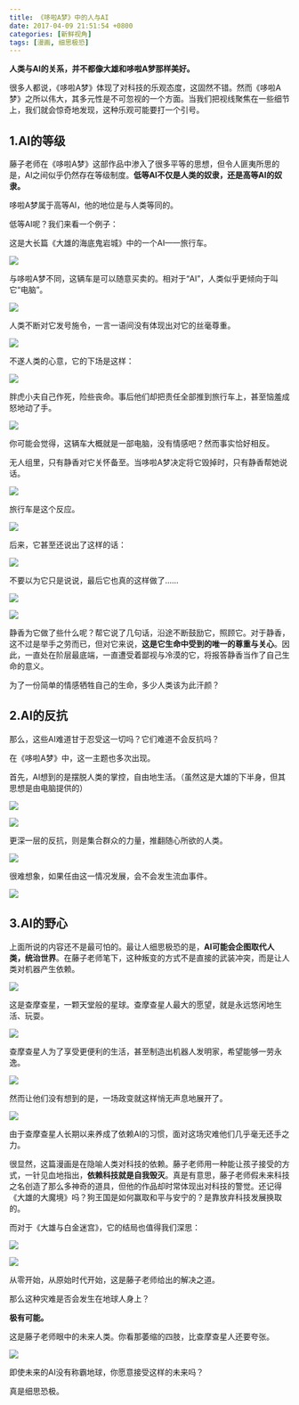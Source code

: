 ```yaml
---
title: 《哆啦A梦》中的人与AI
date: 2017-04-09 21:51:54 +0800
categories: [新鲜视角]
tags: [漫画, 细思极恐]
---
```



**人类与AI的关系，并不都像大雄和哆啦A梦那样美好。**

很多人都说，《哆啦A梦》体现了对科技的乐观态度，这固然不错。然而《哆啦A梦》之所以伟大，其多元性是不可忽视的一个方面。当我们把视线聚焦在一些细节上，我们就会惊奇地发现，这种乐观可能要打一个引号。

## 1.AI的等级

藤子老师在《哆啦A梦》这部作品中渗入了很多平等的思想，但令人匪夷所思的是，AI之间似乎仍然存在等级制度。**低等AI不仅是人类的奴隶，还是高等AI的奴隶。**

哆啦A梦属于高等AI，他的地位是与人类等同的。

低等AI呢？我们来看一个例子：

这是大长篇《大雄的海底鬼岩城》中的一个AI——旅行车。

![](https://pic3.zhimg.com/80/v2-421af7962e4dc78e6737fffa1564b9f9_1440w.png?source=c8b7c179)

与哆啦A梦不同，这辆车是可以随意买卖的。相对于“AI”，人类似乎更倾向于叫它“电脑”。

![](https://picx.zhimg.com/80/v2-a8c5019655c8c745a783783538919332_1440w.png?source=c8b7c179)

人类不断对它发号施令，一言一语间没有体现出对它的丝毫尊重。

![](https://pic3.zhimg.com/80/v2-29dbba494992293a3239f3a0faf7b3bc_1440w.png?source=c8b7c179)

不遂人类的心意，它的下场是这样：

![](https://pic3.zhimg.com/80/v2-88968e972c90f0ab0bb74351b128182e_1440w.png?source=c8b7c179)

胖虎小夫自己作死，险些丧命。事后他们却把责任全部推到旅行车上，甚至恼羞成怒地动了手。

![](https://pic1.zhimg.com/80/v2-e9aee8c33883ea03e29760e0c363f1a9_1440w.png?source=c8b7c179)

你可能会觉得，这辆车大概就是一部电脑，没有情感吧？然而事实恰好相反。

无人组里，只有静香对它关怀备至。当哆啦A梦决定将它毁掉时，只有静香帮她说话。

![](https://pic3.zhimg.com/80/v2-ed28abb670062b3e16652f4dd911252f_1440w.png?source=c8b7c179)

旅行车是这个反应。

![](https://pic2.zhimg.com/80/v2-19634c04aa0a3ef064339ef1af38d9d8_1440w.png?source=c8b7c179)

后来，它甚至还说出了这样的话：

![](https://pic1.zhimg.com/80/v2-de78e0dcb9b30fc832c6eeee9e8358dd_1440w.png?source=c8b7c179)

不要以为它只是说说，最后它也真的这样做了……

![](https://pic3.zhimg.com/80/v2-7c2937808056954ded651817ad800811_1440w.png?source=c8b7c179)

  

![](https://pic2.zhimg.com/80/v2-a66481d3d0be078b54522eeb9cdc0293_1440w.png?source=c8b7c179)

静香为它做了些什么呢？帮它说了几句话，沿途不断鼓励它，照顾它。对于静香，这不过是举手之劳而已，但对它来说，**这是它生命中受到的唯一的尊重与关心**。因此，一直处在阶层最底端，一直遭受着鄙视与冷漠的它，将报答静香当作了自己生命的意义。

为了一份简单的情感牺牲自己的生命，多少人类该为此汗颜？

## 2.AI的反抗

那么，这些AI难道甘于忍受这一切吗？它们难道不会反抗吗？

在《哆啦A梦》中，这一主题也多次出现。

首先，AI想到的是摆脱人类的掌控，自由地生活。（虽然这是大雄的下半身，但其思想是由电脑提供的）

![](https://pic1.zhimg.com/80/v2-3e048f3be3ce1dd291995d8a0ef01087_1440w.jpg?source=c8b7c179)

![](https://picx.zhimg.com/80/v2-6a591f609638dac187c7b9b8a704d466_1440w.png?source=c8b7c179)

更深一层的反抗，则是集合群众的力量，推翻随心所欲的人类。

![](https://pic1.zhimg.com/80/v2-fcdade7179b137a953d44bf4b4e3eef6_1440w.png?source=c8b7c179)

很难想象，如果任由这一情况发展，会不会发生流血事件。

![](https://pica.zhimg.com/80/v2-5a2d76f87c0e98ad5aa5168dd9cd08e6_1440w.png?source=c8b7c179)

## 3.AI的野心

上面所说的内容还不是最可怕的。最让人细思极恐的是，**AI可能会企图取代人类，统治世界**。在藤子老师笔下，这种叛变的方式不是直接的武装冲突，而是让人类对机器产生依赖。

![](https://pica.zhimg.com/80/v2-d62ac4a2d7400f9044dd89cb2c097aa4_1440w.jpg?source=c8b7c179)

这是查摩查星，一颗天堂般的星球。查摩查星人最大的愿望，就是永远悠闲地生活、玩耍。

![](https://pic2.zhimg.com/80/v2-1fcf2c9b2b5eeddea0357749be0ff62f_1440w.jpg?source=c8b7c179)

查摩查星人为了享受更便利的生活，甚至制造出机器人发明家，希望能够一劳永逸。

![](https://pica.zhimg.com/80/v2-a35b0a8439b9febc4c0dff77c7cb49b5_1440w.jpg?source=c8b7c179)

然而让他们没有想到的是，一场政变就这样悄无声息地展开了。

![](https://pic2.zhimg.com/80/v2-3d604fd3398ad45d342cdfe9dc7e6a1a_1440w.jpg?source=c8b7c179)

由于查摩查星人长期以来养成了依赖AI的习惯，面对这场灾难他们几乎毫无还手之力。

很显然，这篇漫画是在隐喻人类对科技的依赖。藤子老师用一种能让孩子接受的方式，一针见血地指出，**依赖科技就是自我毁灭**。真是有意思，藤子老师假未来科技之名创造了那么多神奇的道具，但他的作品却时常体现出对科技的警觉。还记得《大雄的大魔境》吗？狗王国是如何赢取和平与安宁的？是靠放弃科技发展换取的。

而对于《大雄与白金迷宫》，它的结局也值得我们深思：

![](https://pic3.zhimg.com/80/v2-be60ec931533962195f98c4ec87cb381_1440w.png?source=c8b7c179)

![](https://picx.zhimg.com/80/v2-299405729e9819006765b78ec810e4ce_1440w.png?source=c8b7c179)

从零开始，从原始时代开始，这是藤子老师给出的解决之道。
</br>

那么这种灾难是否会发生在地球人身上？

**极有可能。**

这是藤子老师眼中的未来人类。你看那萎缩的四肢，比查摩查星人还要夸张。

![](https://pic1.zhimg.com/80/v2-c7aa83c06e64099a5b1d617d54c48b0f_1440w.png?source=c8b7c179)

即使未来的AI没有称霸地球，你愿意接受这样的未来吗？

真是细思恐极。